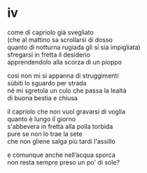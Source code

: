 # iv

come di capriolo già svegliato  
(che al mattino sa scrollarsi di dosso  
quanto di notturna rugiada gli si sia impigliata)  
sfregarsi in fretta il desiderio  
apprendendolo alla scorza di un pioppo

così non mi si appanna di struggimenti  
sùbiti lo sguardo per strada  
né mi sgretola un culo che passa la lealtà  
di buona bestia e chiusa

il capriolo che non vuol gravarsi di voglia  
quanto è lungo il giorno  
s'abbevera in fretta alla polla torbida  
pure se non lo trae la sete  
che non gliene salga più tardi l'assillo

e comunque anche nell’acqua sporca  
non resta sempre preso un po' di sole?
